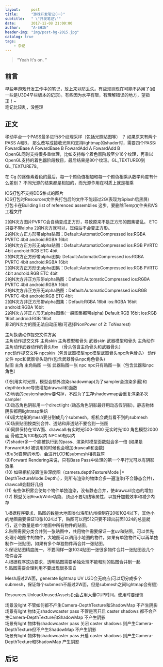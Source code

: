```yaml
---
layout:     post
title:      "游戏开发笔记(一)"
subtitle:   " \"开发笔记\""
date:       2017-12-08 21:00:00
author:     "A-SHIN"
header-img: "img/post-bg-2015.jpg"
catalog: true
tags:
    - 杂记
---
```


> “Yeah It's on. ”


## 前言
早些年游戏开发工作中的笔记，放上来以防丢失。有些规则现在可能不适用了(如一些是U3D4早些版本的记录)。有些因为水平有限，有理解错误的地方，望指正！~  
笔记比较乱，没整理

## 正文
移动平台一个PASS最多进行8个纹理采样（包括光照贴图等）  ？
如果原来有两个PASS  A和B， 那么改写成接收光照和支持lightmap的shader时，需要四个PASS:  FowardBase A  FowardBase B  FowardAdd A  FowardAdd B  
OpenGL同时支持很多重纹理，比如支持每个着色器阶段至少16个纹理，再乘以OpenGL支持的着色器阶段数目，最后结果是80个纹理。GL_TEXTURE0到GL_TEXTURE79。

在 Cg 的逐像素着色的最后，每一个颜色值相加和每一个颜色相乘从数学角度有什么差别？ 不同光源的结果都是相加的，而光源作用在材质上就是相乘  

IOS打包不支持DDS格式的图片  
IOS打包时Resources文件夹打包后的文件不能超过2G(表现为Splash后黑屏)    
打包卡在Building list of referenced assemblies 这步，要删除Temp文件夹和VS工程文件  

2的N次方图片PVRTC会自动变成正方形，导致原来不是正方形的图集错乱。 ETC只要不带alpha 2的N次方就可以，压缩后不会变正方形。  
2的N次方正方形带alpha贴图：Default:AutomaticCompressed  ios:RGBA PVRTC 4bit   android:RGBA 16bit  
2的N次方正方形无alpha贴图：Default:AutomaticCompressed  ios:RGB PVRTC 4bit   android:RGB ETC 4bit  
2的N次方正方形带alpha图集: Default:AutomaticCompressed  ios:RGBA PVRTC 4bit   android:RGBA 16bit  
2的N次方正方形无alpha图集：Default:AutomaticCompressed  ios:RGB PVRTC 4bit   android:RGB ETC 4bit  
2的N次方非正方形带alpha贴图：Default:AutomaticCompressed  ios:RGBA PVRTC 4bit   android:RGBA 16bit  
2的N次方非正方形无alpha贴图：Default:AutomaticCompressed  ios:RGB PVRTC 4bit   android:RGB ETC 4bit  
2的N次方非正方形带alpha图集：Default:RGBA 16bit  ios:RGBA 16bit   android:RGBA 16bit  
2的N次方非正方形无alpha图集(一般图集都带alpha)  Default:RGB 16bit  ios:RGB 16bit   android:RGB 16bit  
非2的N次方的图无法自动压缩(可选择NonPower of 2: ToNearest)  

主角换装动作提交文件方案  
主角动作提交文件  主角skin 主角模型和骨头   武器skin  武器模型和骨头   主角动作  主角动作武器动作的骨头fbx （骨头包含主角骨头和武器骨头）     
npc动作提交文件    npcskin（包含武器模型npc模型武器骨头npc角色骨头）   动作文件  npc和武器骨头动作(包含武器骨头npc角色骨头)   
贴图    主角      主角贴图  一张    武器贴图一张     npc   npc只有贴图一张（包含武器和npc角色）  

(1)别用实时光照，模型会额外渲染shadowmap(为了sampler会渲染多遍)和depthtexture导致增加drawcall和面数      
(2)地表的castershadow要勾掉，不然为了生存shadowmap会重复渲染多次sampler  
(3)动态角色阴影用一个directlight (动态角色阴影最好用动态假阴影)，静态物体阴影都用lightmap烘焙        
(4)超大地形的mesh要分割成几个submesh，相机会裁剪看不到的submesh  
(5)场景贴图按类别合并、透贴和非透贴不要合到一张图  
(6)同屏保持在10W面、drawcall:有实时光500-1000 无实时光100  角色模型2000面 骨骼主角100根以内 NPC50根以内  
(7)shader多一个能被执行到的pass、渲染时模型面数就会多一倍  (如果是ForwardAdd 被调用的时候也会增加drawcall和面数)  
(8)u3d自带的地形，会进行LOD和submesh相机裁剪  
(9)Forward Rendering来说，只有Bass Pass中处理的第一个平行光可以有阴影效果  
(10) 如果相机设置渲染深度图（camera.depthTextureMode |= DepthTextureMode.Depth;），则所有渲染的物体会多一遍渲染(不会静态合并)，drawcall会翻好几倍  
(11) 有些体积雾会使每个物件单独渲染，没有静态合并，使drawcall变态的增加  
(12) 模型关闭Read/Write功能、顶点不要切线等属性，以提升加载效率和减少内存  


1.根据程序要求，贴图的数量大地图类似洛阳杭州控制在20张1024以下，其他小的地图需要保证10张1024以下，贴图可以用512只要不超出前面1024的总量就行，这个数量是单个地图中所有物件的贴图。  
2.贴图需要分类合并到一张贴图中，共用物件需要保证一套uv和贴图。可以优先处理小地图中的物件，大地图可以调用小地图的物件，如果有单独物件可以再单独制作一张贴图，如果有多个单独物件再合并一张贴图。  
3.保证贴图精度统一，不要同样一张1024贴图一张很多物件合并一张贴图没几个物件合并  
4.根据程序这边要求，透明贴图需要单独处理不能和别的贴图合并到一起  
5.贴图需要合理利用不要出现很多空白  

Mesh超过2W面，generate lightmap UV   U3D会无响应(可以切分成多个submesh，保证每个submesh不超过2W面，但是submesh之间lightmap会有缝)  

Resources.UnloadUnusedAssets();会占用大量CUP时间，使用时要谨慎  

场景没light 不管如何都不产生Camera-DepthTexture和ShadowMap  不产生阴影  
场景有light 物体无shadowcaster pass 不管是否开启 caster shadows  都不会产生Camera-DepthTexture和ShadowMap 不产生阴影  
场景有light 物体有shadowcaster pass 关闭 caster shadows 则产生Camera-DepthTexture但不产生ShadowMap 不产生阴影  
场景有light 物体有shadowcaster pass 开启 caster shadows 则产生Camera-DepthTexture和ShadowMap 产生阴影  

## 后记